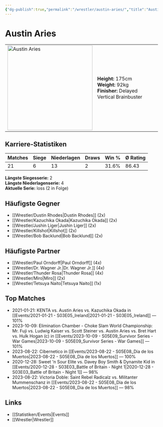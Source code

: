 ```yaml
---
{"dg-publish":true,"permalink":"/wrestler/austin-aries/","title":"Austin Aries","tags":["wrestler"],"noteIcon":""}
---
```



# Austin Aries

<table>
        <tr>
        <td><img src="https://github.com/CptSpaulding1980/choke-slam-wrestling/releases/download/images/Austin_Aries.png" width="280" alt="Austin Aries"></td>
        <td>
        <b>Height:</b> 175cm<br>
        <b>Weight:</b> 92kg<br>
        <b>Finisher:</b> Delayed Vertical Brainbuster<br>
        </td>
        </tr>
        </table>
        
## Karriere-Statistiken

| Matches | Siege | Niederlagen | Draws | Win % | Ø Rating |
|---------|-------|-------------|-------|-------|-----------|
| 21 | 6 | 13 | 2 | 31.6% | 86.43 |

**Längste Siegesserie:** 2<br>**Längste Niederlagenserie:** 4<br>**Aktuelle Serie:** loss (2 in Folge)


## Häufigste Gegner
- [[Wrestler/Dustin Rhodes\|Dustin Rhodes]] (2x)
- [[Wrestler/Kazuchika Okada\|Kazuchika Okada]] (2x)
- [[Wrestler/Jushin Liger\|Jushin Liger]] (2x)
- [[Wrestler/Killshot\|Killshot]] (2x)
- [[Wrestler/Bob Backlund\|Bob Backlund]] (2x)

## Häufigste Partner
- [[Wrestler/Paul Orndorff\|Paul Orndorff]] (4x)
- [[Wrestler/Dr. Wagner Jr.\|Dr. Wagner Jr.]] (4x)
- [[Wrestler/Thunder Rosa\|Thunder Rosa]] (4x)
- [[Wrestler/Miro\|Miro]] (2x)
- [[Wrestler/Tetsuya Naito\|Tetsuya Naito]] (1x)

## Top Matches
- 2021-01-21: KENTA vs. Austin Aries vs. Kazuchika Okada in [[Events/2021-01-21 - S03E05_Ireland\|2021-01-21 - S03E05_Ireland]] — 101%
- 2023-10-09: Elimination Chamber - Choke Slam World Championship: Mr. Fuji vs. Ludwig Kaiser vs. Scott Steiner vs. Austin Aries vs. Bret Hart vs. Hulk Hogan (c) in [[Events/2023-10-09 - S05E09_Survivor Series - War Games\|2023-10-09 - S05E09_Survivor Series - War Games]] — 101%
- 2023-08-22: Cibernetico in [[Events/2023-08-22 - S05E08_Dia de los Muertos\|2023-08-22 - S05E08_Dia de los Muertos]] — 100%
- 2020-12-28: Sweet 'n Sour Elite vs. Davey Boy Smith & Dynamite Kid in [[Events/2020-12-28 - S03E03_Battle of Britain - Night 1\|2020-12-28 - S03E03_Battle of Britain - Night 1]] — 98%
- 2023-08-22: Victoria Doble: Saint Rebel Radicalz vs. Militanter Mummenschanz in [[Events/2023-08-22 - S05E08_Dia de los Muertos\|2023-08-22 - S05E08_Dia de los Muertos]] — 98%

## Links
- [[Statistiken/Events\|Events]]
- [[Wrestler\|Wrestler]]
